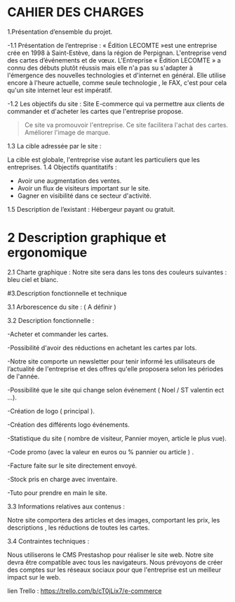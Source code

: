 # CAHIER DES CHARGES


1.Présentation d’ensemble du projet.

-1.1 Présentation de l’entreprise :
 « Édition LECOMTE »est une entreprise crée en 1998 à Saint-Estève, dans la région de Perpignan. L'entreprise vend des cartes d’événements et de vœux.
L'Entreprise « Édition LECOMTE » a connu des débuts plutôt réussis mais elle n'a pas su s'adapter à l'émergence des nouvelles technologies et d'internet en général. Elle utilise encore à l'heure actuelle, comme seule technologie , le FAX, c'est pour cela qu'un site internet leur est impératif.


-1.2 Les objectifs du site :
Site E-commerce qui va permettre aux clients de commander et d'acheter les cartes que l'entreprise propose.
>Ce site va promouvoir l'entreprise.
>Ce site facilitera l'achat des cartes.
>Améliorer l'image de marque.

1.3 La cible adressée par le site :

La cible est globale, l'entreprise vise autant les particuliers que les entreprises.
1.4 Objectifs quantitatifs :
- Avoir une augmentation des ventes.
- Avoir un flux de visiteurs important sur le site.
- Gagner en visibilité dans ce secteur d'activité.

1.5 Description de l’existant :
Hébergeur payant ou gratuit.

# 2 Description graphique et ergonomique

2.1 Charte graphique :
Notre site sera dans les tons des couleurs suivantes : bleu ciel et blanc.

#3.Description fonctionnelle et technique

3.1 Arborescence du site :
 ( A définir )
 
3.2 Description fonctionnelle : 

-Acheter et commander les cartes.

-Possibilité d'avoir des réductions en achetant les cartes par lots.

-Notre site comporte un newsletter pour tenir informé les utilisateurs de l’actualité de l'entreprise et des offres qu'elle proposera selon les périodes de l'année.

-Possibilité que le site qui change selon événement ( Noel / ST valentin ect ...).

-Création de logo ( principal ).

-Création des différents logo événements.

-Statistique du site ( nombre de visiteur, Pannier moyen, article le plus vue).

-Code promo (avec la valeur en euros ou % pannier ou article ) .

-Facture faite sur le site directement envoyé.

-Stock pris en charge avec inventaire.

-Tuto pour prendre en main le site.


3.3 Informations relatives aux contenus :

 Notre site comportera des articles et des images, comportant les prix, les descriptions , les réductions de toutes les cartes. 

3.4 Contraintes techniques :

Nous utiliserons le CMS Prestashop pour réaliser le site web.
Notre site devra être compatible avec tous les navigateurs.
Nous prévoyons de créer des comptes sur les réseaux sociaux pour que l'entreprise est un meilleur impact sur le web.



lien Trello : https://trello.com/b/cT0jLix7/e-commerce
